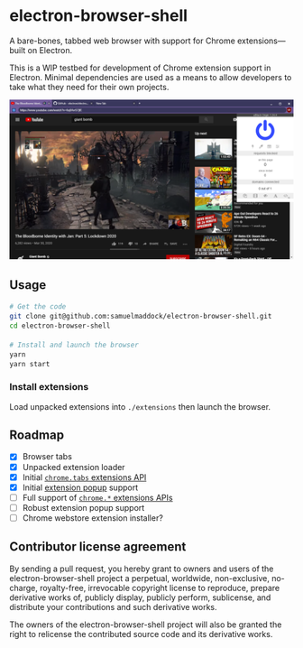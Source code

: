 # electron-browser-shell

A bare-bones, tabbed web browser with support for Chrome extensions—built on Electron.

This is a WIP testbed for development of Chrome extension support in Electron. Minimal dependencies are used as a means to allow developers to take what they need for their own projects.

![browser preview image showing 3 tabs and a youtube video](./screenshot.png)

## Usage

```bash
# Get the code
git clone git@github.com:samuelmaddock/electron-browser-shell.git
cd electron-browser-shell

# Install and launch the browser
yarn
yarn start
```

### Install extensions

Load unpacked extensions into `./extensions` then launch the browser.

## Roadmap

- [x] Browser tabs
- [x] Unpacked extension loader
- [x] Initial [`chrome.tabs` extensions API](https://developer.chrome.com/extensions/tabs)
- [x] Initial [extension popup](https://developer.chrome.com/extensions/browserAction) support
- [ ] Full support of [`chrome.*` extensions APIs](https://developer.chrome.com/extensions/devguide)
- [ ] Robust extension popup support
- [ ] Chrome webstore extension installer?

## Contributor license agreement

By sending a pull request, you hereby grant to owners and users of the
electron-browser-shell project a perpetual, worldwide, non-exclusive,
no-charge, royalty-free, irrevocable copyright license to reproduce, prepare
derivative works of, publicly display, publicly perform, sublicense, and
distribute your contributions and such derivative works.

The owners of the electron-browser-shell project will also be granted the right to relicense the
contributed source code and its derivative works.
